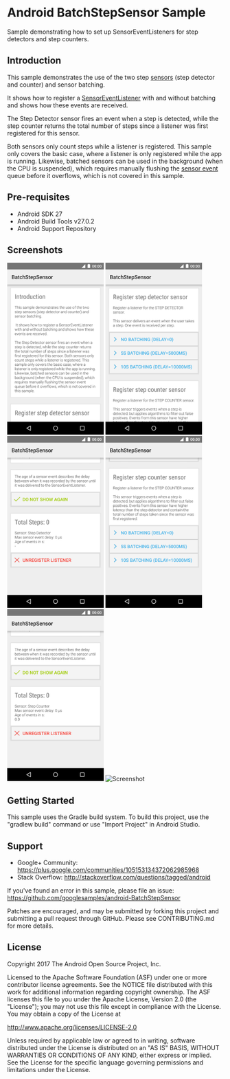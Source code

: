 
Android BatchStepSensor Sample
===================================

Sample demonstrating how to set up SensorEventListeners for step
detectors and step counters.

Introduction
------------

This sample demonstrates the use of the two step [sensors][1] (step detector and counter) and
sensor batching.

It shows how to register a [SensorEventListener][2] with and without
batching and shows how these events are received.

The Step Detector sensor fires an
event when a step is detected, while the step counter returns the total number of
steps since a listener was first registered for this sensor.

Both sensors only count steps while a listener is registered. This sample only covers the
basic case, where a listener is only registered while the app is running. Likewise,
batched sensors can be used in the background (when the CPU is suspended), which
requires manually flushing the [sensor event][3] queue before it overflows, which is not
covered in this sample.

[1]: https://developer.android.com/reference/android/hardware/Sensor.html
[2]: https://developer.android.com/reference/android/hardware/SensorEventListener.html
[3]: https://developer.android.com/reference/android/hardware/SensorEvent.html

Pre-requisites
--------------

- Android SDK 27
- Android Build Tools v27.0.2
- Android Support Repository

Screenshots
-------------

<img src="screenshots/screenshot1.png" height="400" alt="Screenshot"/> <img src="screenshots/screenshot2.png" height="400" alt="Screenshot"/> <img src="screenshots/screenshot3.png" height="400" alt="Screenshot"/> <img src="screenshots/screenshot4.png" height="400" alt="Screenshot"/> <img src="screenshots/screenshot5.png" height="400" alt="Screenshot"/> <img src="screenshots/screenshot6.png" height="400" alt="Screenshot"/> 

Getting Started
---------------

This sample uses the Gradle build system. To build this project, use the
"gradlew build" command or use "Import Project" in Android Studio.

Support
-------

- Google+ Community: https://plus.google.com/communities/105153134372062985968
- Stack Overflow: http://stackoverflow.com/questions/tagged/android

If you've found an error in this sample, please file an issue:
https://github.com/googlesamples/android-BatchStepSensor

Patches are encouraged, and may be submitted by forking this project and
submitting a pull request through GitHub. Please see CONTRIBUTING.md for more details.

License
-------

Copyright 2017 The Android Open Source Project, Inc.

Licensed to the Apache Software Foundation (ASF) under one or more contributor
license agreements.  See the NOTICE file distributed with this work for
additional information regarding copyright ownership.  The ASF licenses this
file to you under the Apache License, Version 2.0 (the "License"); you may not
use this file except in compliance with the License.  You may obtain a copy of
the License at

http://www.apache.org/licenses/LICENSE-2.0

Unless required by applicable law or agreed to in writing, software
distributed under the License is distributed on an "AS IS" BASIS, WITHOUT
WARRANTIES OR CONDITIONS OF ANY KIND, either express or implied.  See the
License for the specific language governing permissions and limitations under
the License.

